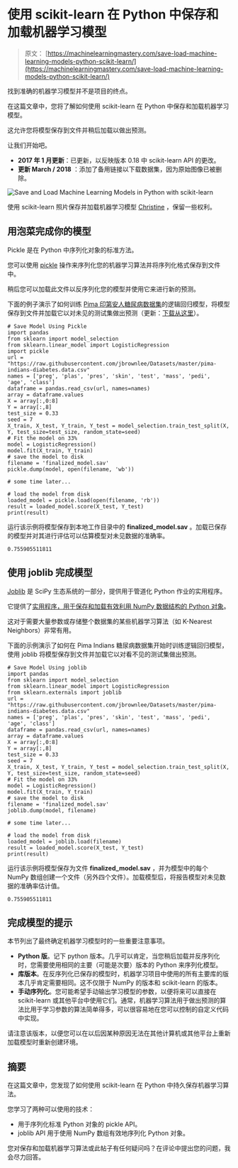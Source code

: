 # 使用 scikit-learn 在 Python 中保存和加载机器学习模型

> 原文： [https://machinelearningmastery.com/save-load-machine-learning-models-python-scikit-learn/](https://machinelearningmastery.com/save-load-machine-learning-models-python-scikit-learn/)

找到准确的机器学习模型并不是项目的终点。

在这篇文章中，您将了解如何使用 scikit-learn 在 Python 中保存和加载机器学习模型。

这允许您将模型保存到文件并稍后加载以做出预测。

让我们开始吧。

*   **2017 年 1 月更新**：已更新，以反映版本 0.18 中 scikit-learn API 的更改。
*   **更新 March / 2018** ：添加了备用链接以下载数据集，因为原始图像已被删除。

![Save and Load Machine Learning Models in Python with scikit-learn](img/3a8e3f583ed428e0b6ff2a0331a6f48c.jpg)

使用 scikit-learn
照片保存并加载机器学习模型 [Christine](https://www.flickr.com/photos/spanginator/3414847568/) ，保留一些权利。

## 用泡菜完成你的模型

Pickle 是在 Python 中序列化对象的标准方法。

您可以使用 [pickle](https://docs.python.org/2/library/pickle.html) 操作来序列化您的机器学习算法并将序列化格式保存到文件中。

稍后您可以加载此文件以反序列化您的模型并使用它来进行新的预测。

下面的例子演示了如何训练 [Pima 印第安人糖尿病数据集](https://archive.ics.uci.edu/ml/datasets/Pima+Indians+Diabetes)的逻辑回归模型，将模型保存到文件并加载它以对未见的测试集做出预测（更新：[下载从这里](https://raw.githubusercontent.com/jbrownlee/Datasets/master/pima-indians-diabetes.data.csv)）。

```
# Save Model Using Pickle
import pandas
from sklearn import model_selection
from sklearn.linear_model import LogisticRegression
import pickle
url = "https://raw.githubusercontent.com/jbrownlee/Datasets/master/pima-indians-diabetes.data.csv"
names = ['preg', 'plas', 'pres', 'skin', 'test', 'mass', 'pedi', 'age', 'class']
dataframe = pandas.read_csv(url, names=names)
array = dataframe.values
X = array[:,0:8]
Y = array[:,8]
test_size = 0.33
seed = 7
X_train, X_test, Y_train, Y_test = model_selection.train_test_split(X, Y, test_size=test_size, random_state=seed)
# Fit the model on 33%
model = LogisticRegression()
model.fit(X_train, Y_train)
# save the model to disk
filename = 'finalized_model.sav'
pickle.dump(model, open(filename, 'wb'))

# some time later...

# load the model from disk
loaded_model = pickle.load(open(filename, 'rb'))
result = loaded_model.score(X_test, Y_test)
print(result)
```

运行该示例将模型保存到本地工作目录中的 **finalized_model.sav** 。加载已保存的模型并对其进行评估可以估算模型对未见数据的准确率。

```
0.755905511811
```

## 使用 joblib 完成模型

[Joblib](https://pypi.python.org/pypi/joblib) 是 SciPy 生态系统的一部分，提供用于管道化 Python 作业的实用程序。

它提供了[实用程序，用于保存和加载有效利用 NumPy 数据结构的 Python 对象](https://pythonhosted.org/joblib/generated/joblib.dump.html)。

这对于需要大量参数或存储整个数据集的某些机器学习算法（如 K-Nearest Neighbors）非常有用。

下面的示例演示了如何在 Pima Indians 糖尿病数据集开始时训练逻辑回归模型，使用 joblib 将模型保存到文件并加载它以对看不见的测试集做出预测。

```
# Save Model Using joblib
import pandas
from sklearn import model_selection
from sklearn.linear_model import LogisticRegression
from sklearn.externals import joblib
url = "https://raw.githubusercontent.com/jbrownlee/Datasets/master/pima-indians-diabetes.data.csv"
names = ['preg', 'plas', 'pres', 'skin', 'test', 'mass', 'pedi', 'age', 'class']
dataframe = pandas.read_csv(url, names=names)
array = dataframe.values
X = array[:,0:8]
Y = array[:,8]
test_size = 0.33
seed = 7
X_train, X_test, Y_train, Y_test = model_selection.train_test_split(X, Y, test_size=test_size, random_state=seed)
# Fit the model on 33%
model = LogisticRegression()
model.fit(X_train, Y_train)
# save the model to disk
filename = 'finalized_model.sav'
joblib.dump(model, filename)

# some time later...

# load the model from disk
loaded_model = joblib.load(filename)
result = loaded_model.score(X_test, Y_test)
print(result)
```

运行该示例将模型保存为文件 **finalized_model.sav** ，并为模型中的每个 NumPy 数组创建一个文件（另外四个文件）。加载模型后，将报告模型对未见数据的准确率估计值。

```
0.755905511811
```

## 完成模型的提示

本节列出了最终确定机器学习模型时的一些重要注意事项。

*   **Python 版**。记下 python 版本。几乎可以肯定，当您稍后加载并反序列化时，您需要使用相同的主要（可能是次要）版本的 Python 来序列化模型。
*   **库版本**。在反序列化已保存的模型时，机器学习项目中使用的所有主要库的版本几乎肯定需要相同。这不仅限于 NumPy 的版本和 scikit-learn 的版本。
*   **手动序列化**。您可能希望手动输出学习模型的参数，以便将来可以直接在 scikit-learn 或其他平台中使用它们。通常，机器学习算法用于做出预测的算法比用于学习参数的算法简单得多，可以很容易地在您可以控制的自定义代码中实现。

请注意该版本，以便您可以在以后因某种原因无法在其他计算机或其他平台上重新加载模型时重新创建环境。

## 摘要

在这篇文章中，您发现了如何使用 scikit-learn 在 Python 中持久保存机器学习算法。

您学习了两种可以使用的技术：

*   用于序列化标准 Python 对象的 pickle API。
*   joblib API 用于使用 NumPy 数组有效地序列化 Python 对象。

您对保存和加载机器学习算法或此帖子有任何疑问吗？在评论中提出您的问题，我会尽力回答。